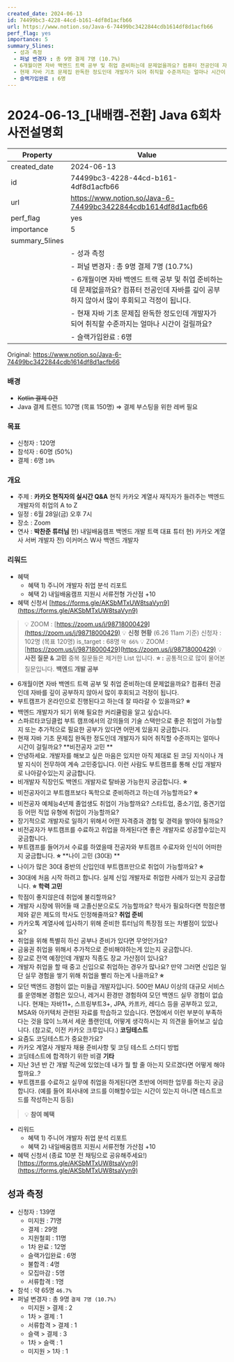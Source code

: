 ```yaml
---
created_date: 2024-06-13
id: 74499bc3-4228-44cd-b161-4df8d1acfb66
url: https://www.notion.so/Java-6-74499bc3422844cdb1614df8d1acfb66
perf_flag: yes
importance: 5
summary_5lines:
  - 성과 측정
  - 퍼널 변경자 : 총 9명 결제 7명 (10.7%)
  - 6개월이면 자바 백엔드 트랙 공부 및 취업 준비하는데 문제없을까요? 컴퓨터 전공인데 자바를 깊이 공부하지 않아서 많이 후회되고 걱정이 됩니다.
  - 현재 자바 기초 문제집 완독한 정도인데 개발자가 되어 취직할 수준까지는 얼마나 시간이 걸릴까요?
  - 슬랙가입완료 : 6명
---
```


# 2024-06-13_[내배캠-전환] Java 6회차 사전설명회

| Property | Value |
| --- | --- |
| created_date | 2024-06-13 |
| id | 74499bc3-4228-44cd-b161-4df8d1acfb66 |
| url | https://www.notion.so/Java-6-74499bc3422844cdb1614df8d1acfb66 |
| perf_flag | yes |
| importance | 5 |
| summary_5lines | |
|  | - 성과 측정 |
|  | - 퍼널 변경자 : 총 9명 결제 7명 (10.7%) |
|  | - 6개월이면 자바 백엔드 트랙 공부 및 취업 준비하는데 문제없을까요? 컴퓨터 전공인데 자바를 깊이 공부하지 않아서 많이 후회되고 걱정이 됩니다. |
|  | - 현재 자바 기초 문제집 완독한 정도인데 개발자가 되어 취직할 수준까지는 얼마나 시간이 걸릴까요? |
|  | - 슬랙가입완료 : 6명 |

Original: https://www.notion.so/Java-6-74499bc3422844cdb1614df8d1acfb66

### 배경
- ~~Kotlin 결제 0건~~
- Java 결제 트렌드 107명 (목표 150명)
  ⇒ 결제 부스팅을 위한 레버 필요

### 목표
- 신청자 : 120명
- 참석자 : 60명 (50%)
- 결제 :  6명 `10%`

### 개요
- 주제 : **카카오 현직자의 실시간 Q&A**
  현직 카카오 계열사 재직자가 들려주는 백엔드 개발자의 취업의 A to Z
- 일정 : 6월 28일(금) 오후 7시
- 장소 : Zoom
- 연사 : **박찬준 튜터님**
  현) 내일배움캠프 백엔드 개발 트랙 대표 튜터
  현) 카카오 계열사 서버 개발자
  전) 이커머스 W사 백엔드 개발자

### 리워드
- 혜택
  - 혜택 1) 주니어 개발자 취업 분석 리포트
  - 혜택 2) 내일배움캠프 지원시 서류전형 가산점 +10
- 혜택 신청서 
  [https://forms.gle/AKSbMTxUW8tsaVyn9](https://forms.gle/AKSbMTxUW8tsaVyn9)
> 💡 ZOOM : [https://zoom.us/j/98718000429](https://zoom.us/j/98718000429)
  > 💡 **신청 현황** (6.26 11am 기준)
  > 신청자 : 102명 (목표 120명)
    is_target : 68명 `약 66%`
  > 💡 ZOOM : [https://zoom.us/j/98718000429](https://zoom.us/j/98718000429)
  > 💡 **사전 질문 & 고민**
  > 중복 질문들은 제거한 List 입니다.
    **⭐️ :** 공통적으로 많이 물어본 질문입니다.
  **백엔드 개발 공부**
  - 6개월이면 자바 백엔드 트랙 공부 및 취업 준비하는데 문제없을까요? 컴퓨터 전공인데 자바를 깊이 공부하지 않아서 많이 후회되고 걱정이 됩니다.
  - 부트캠프가 온라인으로 진행된다고 하는데 잘 따라갈 수 있을까요? **⭐️**
  - 백엔드 개발자가 되기 위해 필요한 커리큘럼을 알고 싶습니다.
  - 스파르타코딩클럽 부트 캠프에서의 강의들의 기술 스택만으로 좋은 취업이 가능할지 또는 추가적으로 필요한 공부가 있다면 어떤게 있을지 궁금합니다.
  - 현재 자바 기초 문제집 완독한 정도인데 개발자가 되어 취직할 수준까지는 얼마나 시간이 걸릴까요?
  **비전공자 고민 **
  - 안녕하세요. 개발자를 해보고 싶은 마음은 있지만 아직 제대로 된 코딩 지식이나 개발 지식이 전무하여 계속 고민중입니다. 이런 사람도 부트캠프를 통해 신입 개발자로 나아갈수있는지 궁금합니다.
  - 비개발자 직장인도 백엔드 개발자로 탈바꿈 가능한지 궁금합니다. **⭐️**
  - 비전공자이고 부트캠프보다 독학으로 준비하려고 하는데 가능할까요? **⭐️**
  - 비전공자 예체능4년제 졸업생도 취업이 가능할까요? 스타트업, 중소기업, 중견기업 등 어떤 직업 유형에 취업이 가능할까요? 
  - 장기적으로 개발자로 일하기 위해서 어떤 자격증과 경험 및 경력을 쌓아야 될까요?
  - 비전공자가 부트캠프를 수료하고 취업을 하게된다면 좋은 개발자로 성공할수있는지 궁금합니다.
  - 부트캠프를 들어가서 수료를 하였을때 전공자와 부트캠프 수료자와 인식이 어떠한지 궁금합니다. **⭐️**
  **나이 고민 (30대) **
  - 나이가 많은 30대 중반의 신입인데 부트캠프만으로 취업이 가능할까요? **⭐️**
  - 30대에 처음 시작 하려고 합니다. 실제 신입 개발자로 취업한 사례가 있는지 궁금합니다. **⭐️**
  **학력 고민**
  - 학점이 좋지않은데 취업에 불리할까요?
  - 개발자 시장에 뛰어들 때 고졸신분으로도 가능할까요? 학사가 필요하다면 학점은행제와 같은 제도의 학사도 인정해줄까요?
  **취업 준비**
  - 카카오톡 계열사에 입사하기 위해 준비한 튜터님의 특장점 또는 차별점이 있었나요?
  - 취업을 위해 특별히 하신 공부나 준비가 있다면 무엇인가요?
  - 금융권 취업을 위해서 추가적으로 준비해야하는게 있는지 궁금합니다.
  - 장교로 전역 예정인데 개발자 직종도 장교 가산점이 있나요?
  - 개발자 취업을 할 때 중고 신입으로 취업하는 경우가 많나요? 만약 그러면 신입은 일단 실무 경험을 쌓기 위해 취업을 빨리 하는게 나을까요? **⭐️**
  - 모던 백엔드 경험이 없는 미들급 개발자입니다. 500만 MAU 이상의 대규모 서비스를 운영해본 경험은 있으나, 레거시 환경만 경험하여 모던 백엔드 실무 경험이 없습니다. 현재는 자바11+, 스프링부트3+, JPA, 카프카, 레디스 등을 공부하고 있고, MSA와 아키텍처 관련된 자료를 학습하고 있습니다. 면접에서 이런 부분이 부족하다는 것을 많이 느껴서 세운 플랜인데, 어떻게 생각하시는 지 의견을 들어보고 싶습니다. (참고로, 이전 카카오 크루입니다.)
  **코딩테스트**
  - 요즘도 코딩테스트가 중요한가요?
  - 카카오 계열사 개발자 채용 준비사항 및 코딩 테스트 스터디 방법
  - 코딩테스트에 합격하기 위한 비결
   **기타**
  - 지난 3년 반 간 개발 직군에 있었는데 내가 뭘 할 줄 아는지 모르겠다면 어떻게 해야할까요..?
  - 부트캠프를 수료하고 실무에 취업을 하게된다면 초반에 어떠한 업무를 하는지 궁금합니다. (예를 들어 회사내에 코드를 이해할수있는 시간이 있는지 아니면 테스트코드를 작성하는지 등등)
  > 💡 **참여 혜택**
  - 리워드
    - 혜택 1) 주니어 개발자 취업 분석 리포트
    - 혜택 2) 내일배움캠프 지원시 서류전형 가산점 +10
  - 혜택 신청서 (종료 10분 전 채팅으로 공유해주세요!)
    [https://forms.gle/AKSbMTxUW8tsaVyn9](https://forms.gle/AKSbMTxUW8tsaVyn9)

## 성과 측정
- 신청자 : 139명
  - 미지원 : 71명
  - 결제 : 29명
  - 지원철회 : 11명
  - 1차 완료 :  12명
  - 슬랙가입완료 : 6명
  - 불합격 : 4명
  - 모집마감 : 5명
  - 서류합격 : 1명
- 참석 : 약 65명 `46.7%`
- 퍼널 변경자 : 총 9명 `결제 7명 (10.7%)`
  - 미지원 > 결제 : 2
  - 1차 > 결제 : 1
  - 서류합격 > 결제 : 1
  - 슬랙 > 결제 : 3
  - 1차 > 슬랙 : 1
  - 미지원 > 1차 : 1
